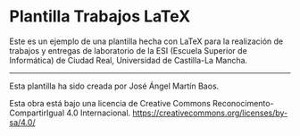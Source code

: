 # Plantilla Trabajos LaTeX
Este es un ejemplo de una plantilla hecha con LaTeX para la realización de trabajos y entregas de laboratorio de la ESI (Escuela Superior de Informática) de Ciudad Real, Universidad de Castilla-La Mancha. 

-----------------------------
Esta plantilla ha sido creada por José Ángel Martín Baos.

Esta obra está bajo una licencia de Creative Commons Reconocimento-CompartirIgual 4.0 Internacional.
https://creativecommons.org/licenses/by-sa/4.0/
